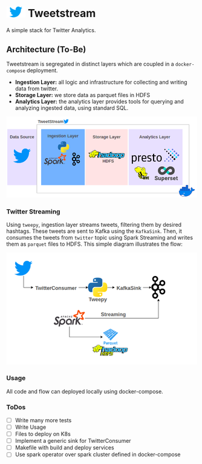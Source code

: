 # <img src="docs/img/twitter.png" width="10%"> Tweetstream 

A simple stack for Twitter Analytics.

## Architecture (To-Be)
Tweetstream is segregated in distinct layers which are coupled in a `docker-compose` deployment.

- **Ingestion Layer:** all logic and infrastructure for collecting and writing data from twitter.
- **Storage Layer:** we store data as parquet files in HDFS
- **Analytics Layer:** the analytics layer provides tools for querying and analyzing ingested data, using standard SQL.

![Code Arch](docs/img/arch.png)

### Twitter Streaming
Using `tweepy`, ingestion layer streams tweets, filtering them by desired hashtags. These tweets are sent to Kafka using the `KafkaSink`. 
Then, it consumes the tweets from `twitter` topic using Spark Streaming and writes them as `parquet` files to HDFS. 
This simple diagram illustrates the flow:

![Code Arch](docs/img/code_arch.png)

### Usage
All code and flow can deployed locally using docker-compose.

### ToDos
- [ ] Write many more tests
- [ ] Write Usage
- [ ] Files to deploy on K8s
- [ ] Implement a generic sink for TwitterConsumer
- [ ] Makefile with build and deploy services
- [ ] Use spark operator over spark cluster defined in docker-compose

